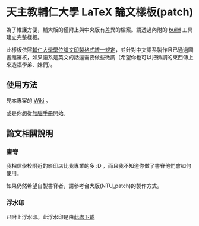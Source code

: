 # 天主教輔仁大學 LaTeX 論文樣板(patch)

為了維護方便，輔大版的僅附上與中央版有差異的檔案。請透過內附的 [build](https://github.com/sppmg/TW_Thesis_Template/wiki/%E7%84%A1%E8%85%A6%E6%89%8B%E5%86%8A#patch-%E7%89%88%E5%BB%BA%E7%AB%8B%E6%96%B9%E6%B3%95) 工具建立完整樣板。

此樣板依照[輔仁大學學位論文印製格式統一規定](http://docs.academic.fju.edu.tw/edulaw/學位論文印製格式統一規定.pdf)，並針對中文語系製作且已通過圖書館審核，如果語系是英文的話還需要做些微調（希望你也可以把微調的東西傳上來造福學弟、妹們）。

## 使用方法
見本專案的 [Wiki](https://github.com/sppmg/TW_Thesis_Template/wiki) 。

或是你想從[無腦手冊](https://github.com/sppmg/TW_Thesis_Template/wiki/%E7%84%A1%E8%85%A6%E6%89%8B%E5%86%8A)開始。

## 論文相關說明

### 書脊
我相信學校附近的影印店比我專業的多 :D ，而且我不知道你做了書脊他們會如何使用。

如果仍然希望自製書脊者，請參考台大版(NTU_patch)的製作方式。

### 浮水印

已附上浮水印。此浮水印是由[此處下載](http://web.lib.fju.edu.tw/chi/sites/default/files/image/watermark.jpg)


